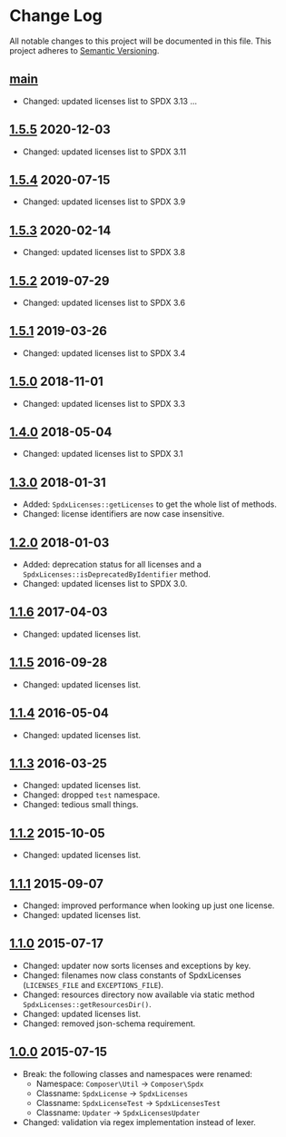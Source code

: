 # Change Log

All notable changes to this project will be documented in this file.
This project adheres to [Semantic Versioning](http://semver.org/).

## [main]

  * Changed: updated licenses list to SPDX 3.13
  ...

## [1.5.5] 2020-12-03

  * Changed: updated licenses list to SPDX 3.11

## [1.5.4] 2020-07-15

  * Changed: updated licenses list to SPDX 3.9

## [1.5.3] 2020-02-14

  * Changed: updated licenses list to SPDX 3.8

## [1.5.2] 2019-07-29

  * Changed: updated licenses list to SPDX 3.6

## [1.5.1] 2019-03-26

  * Changed: updated licenses list to SPDX 3.4

## [1.5.0] 2018-11-01

  * Changed: updated licenses list to SPDX 3.3

## [1.4.0] 2018-05-04

  * Changed: updated licenses list to SPDX 3.1

## [1.3.0] 2018-01-31

  * Added: `SpdxLicenses::getLicenses` to get the whole list of methods.
  * Changed: license identifiers are now case insensitive.

## [1.2.0] 2018-01-03

  * Added: deprecation status for all licenses and a `SpdxLicenses::isDeprecatedByIdentifier` method.
  * Changed: updated licenses list to SPDX 3.0.

## [1.1.6] 2017-04-03

  * Changed: updated licenses list.

## [1.1.5] 2016-09-28

  * Changed: updated licenses list.

## [1.1.4] 2016-05-04

  * Changed: updated licenses list.

## [1.1.3] 2016-03-25

  * Changed: updated licenses list.
  * Changed: dropped `test` namespace.
  * Changed: tedious small things.

## [1.1.2] 2015-10-05

  * Changed: updated licenses list.

## [1.1.1] 2015-09-07

  * Changed: improved performance when looking up just one license.
  * Changed: updated licenses list.

## [1.1.0] 2015-07-17

  * Changed: updater now sorts licenses and exceptions by key.
  * Changed: filenames now class constants of SpdxLicenses (`LICENSES_FILE` and `EXCEPTIONS_FILE`).
  * Changed: resources directory now available via static method `SpdxLicenses::getResourcesDir()`.
  * Changed: updated licenses list.
  * Changed: removed json-schema requirement.

## [1.0.0] 2015-07-15

  * Break: the following classes and namespaces were renamed:
    - Namespace: `Composer\Util` -> `Composer\Spdx`
    - Classname: `SpdxLicense` -> `SpdxLicenses`
    - Classname: `SpdxLicenseTest` -> `SpdxLicensesTest`
    - Classname: `Updater` -> `SpdxLicensesUpdater`
  * Changed: validation via regex implementation instead of lexer.

[main]: https://github.com/composer/spdx-licenses/compare/1.5.5...main
[1.5.5]: https://github.com/composer/spdx-licenses/compare/1.5.4...1.5.5
[1.5.4]: https://github.com/composer/spdx-licenses/compare/1.5.3...1.5.4
[1.5.3]: https://github.com/composer/spdx-licenses/compare/1.5.2...1.5.3
[1.5.2]: https://github.com/composer/spdx-licenses/compare/1.5.1...1.5.2
[1.5.1]: https://github.com/composer/spdx-licenses/compare/1.5.0...1.5.1
[1.5.0]: https://github.com/composer/spdx-licenses/compare/1.4.0...1.5.0
[1.4.0]: https://github.com/composer/spdx-licenses/compare/1.3.0...1.4.0
[1.3.0]: https://github.com/composer/spdx-licenses/compare/1.2.0...1.3.0
[1.2.0]: https://github.com/composer/spdx-licenses/compare/1.1.6...1.2.0
[1.1.6]: https://github.com/composer/spdx-licenses/compare/1.1.5...1.1.6
[1.1.5]: https://github.com/composer/spdx-licenses/compare/1.1.4...1.1.5
[1.1.4]: https://github.com/composer/spdx-licenses/compare/1.1.3...1.1.4
[1.1.3]: https://github.com/composer/spdx-licenses/compare/1.1.2...1.1.3
[1.1.2]: https://github.com/composer/spdx-licenses/compare/1.1.1...1.1.2
[1.1.1]: https://github.com/composer/spdx-licenses/compare/1.1.0...1.1.1
[1.1.0]: https://github.com/composer/spdx-licenses/compare/1.0.0...1.1.0
[1.0.0]: https://github.com/composer/spdx-licenses/compare/0281a7fe7820c990db3058844e7d448d7b70e3ac...1.0.0
